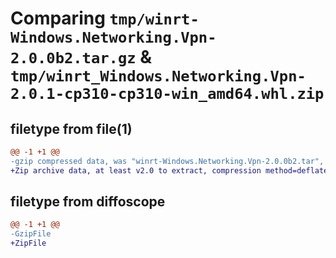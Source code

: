 # Comparing `tmp/winrt-Windows.Networking.Vpn-2.0.0b2.tar.gz` & `tmp/winrt_Windows.Networking.Vpn-2.0.1-cp310-cp310-win_amd64.whl.zip`

## filetype from file(1)

```diff
@@ -1 +1 @@
-gzip compressed data, was "winrt-Windows.Networking.Vpn-2.0.0b2.tar", last modified: Sat Dec  2 18:24:20 2023, max compression
+Zip archive data, at least v2.0 to extract, compression method=deflate
```

## filetype from diffoscope

```diff
@@ -1 +1 @@
-GzipFile
+ZipFile
```


